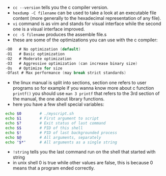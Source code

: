- `cc --version` tells you the c compiler version.
- `hexdump -C filename` can be used to take a look at an executable file content (more generally to the hexadecimal representation of any file). 
- `vi` command is as vim and stands for visual interface while the second one is a visual interface improved. 
- `cc -S filename` produces the assemble file.s 
- these are some of the optimizations you can use with the c compiler: 
```c
-O0   # No optimization (default)
-O1   # Basic optimization
-O2   # Moderate optimization
-O3   # Aggressive optimization (can increase binary size)
-Os   # Optimize for size
-Ofast # Max performance (may break strict standards)
```
- the linux manual is split into sections, section one refers to user programs so for example if you wanna know more about c function `printf()` you should use `man 3 printf` that refers to the 3rd section of the manual, the one about library functions. 
- here you have a few shell special variables: 
```sh
echo $0        # ./myscript.sh
echo $1        # First argument to script
echo $?        # Exit status of last command
echo $$        # PID of this shell
echo $!        # PID of last backgrounded process
echo $@        # All arguments, separately
echo "$*"      # All arguments as a single string
```
- `!string` tells you the last command run on the shell that started with string
- in unix shell 0 is true while other values are false, this is because 0 means that a program ended correctly. 